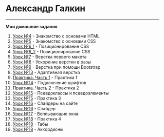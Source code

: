 # Александр Галкин
___
**Мои домашние задания**  
1. [Урок №4](https://alga39.github.io/lesson_4/ "Знакомство с основами HTML") - Знакомство с основами HTML 
2. [Урок №5](https://alga39.github.io/lesson_5/ "Знакомство с основами CSS") - Знакомство с основами CSS
3. [Урок №6_1](https://alga39.github.io/lesson_6_1/ "Позиционирование CSS") - Позиционирование CSS
4. [Урок №6_2](https://alga39.github.io/lesson_6_2/ "Позиционирование CSS") - Позиционирование CSS
5. [Урок №7](https://alga39.github.io/lesson_7/ "Верстка первого макета") - Верстка первого макета
6. [Урок №8](https://alga39.github.io/lesson_8/ "Ускорение верстки в разы") - Ускорение верстки в разы 
7. [Урок №9](https://alga39.github.io/lesson_9/ "Верстка при помощи Bootstrap") - Верстка при помощи Bootstrap
8. [Урок №13](https://alga39.github.io/lesson_13/ "Верстка при помощи Bootstrap") - Адаптивная верстка
9. [Практика. Часть 1](https://alga39.github.io/module_5-practice_1/ "Модуль 5. Практика 1") - Практика 1
10. [Урок №14](https://alga39.github.io/lesson_14/ "Подключение шрифтов") - Подключение шрифтов
11. [Практика. Часть 2](https://alga39.github.io/module_5-practice_2/ "Модуль 5. Практика 2") - Практика 2
12. [Урок №15](https://alga39.github.io/lesson_15/ "Псевдоклассы и псевдоэлементы") - Псевдоклассы и псевдоэлементы
13. [Урок №15](https://alga39.github.io/module_5-practice_3/ "Эффекты при наведении и адаптив первого экрана") - Практика 3
14. [Урок №16](https://alga39.github.io/lesson_16/ "Слайдеры на сайте") - Слайдеры на сайте
15. [Урок №16](https://alga39.github.io/module_5-practice_4/ "Верстка блока с преимуществами. Слайдер.") - Слайдер 
16. [Урок №17](https://alga39.github.io/lesson_17/ "Всплывающие окна") - Всплывающие окна
17. [Урок №18](https://alga39.github.io/module_5-practice_5/ "Верстка всплывающих окон на сайте") - Практика 4
18. [Урок №18](https://alga39.github.io/lesson_18_tabs/ "Табы") - Табы
18. [Урок №18](https://alga39.github.io/lesson_18_carousel/ "Аккорлдионы") - Аккордионы

